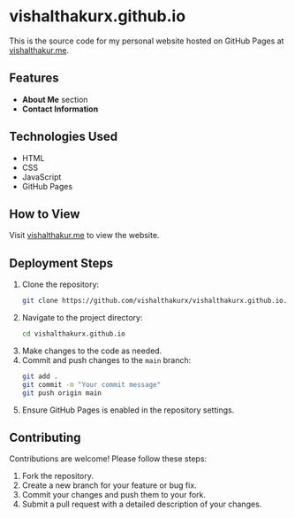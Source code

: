 # vishalthakurx.github.io

This is the source code for my personal website hosted on GitHub Pages at [vishalthakur.me](https://vishalthakur.me).

## Features
- **About Me** section
- **Contact Information**

## Technologies Used
- HTML
- CSS
- JavaScript
- GitHub Pages

## How to View
Visit [vishalthakur.me](https://vishalthakur.me) to view the website.

## Deployment Steps
1. Clone the repository:
   ```bash
   git clone https://github.com/vishalthakurx/vishalthakurx.github.io.git
   ```
2. Navigate to the project directory:
   ```bash
   cd vishalthakurx.github.io
   ```
3. Make changes to the code as needed.
4. Commit and push changes to the `main` branch:
   ```bash
   git add .
   git commit -m "Your commit message"
   git push origin main
   ```
5. Ensure GitHub Pages is enabled in the repository settings.

## Contributing
Contributions are welcome! Please follow these steps:
1. Fork the repository.
2. Create a new branch for your feature or bug fix.
3. Commit your changes and push them to your fork.
4. Submit a pull request with a detailed description of your changes.